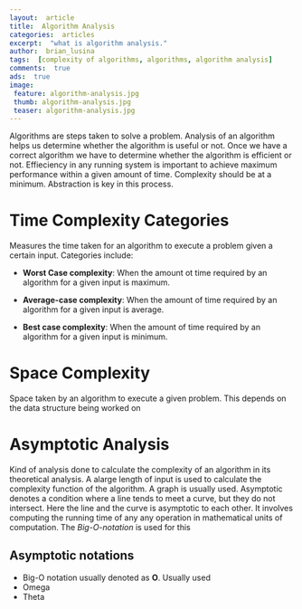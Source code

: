 ```yaml
---
layout:  article
title:  Algorithm Analysis
categories:  articles
excerpt:  "what is algorithm analysis."
author:  brian_lusina
tags:  [complexity of algorithms, algorithms, algorithm analysis]
comments:  true
ads:  true
image: 
 feature: algorithm-analysis.jpg
 thumb: algorithm-analysis.jpg
 teaser: algorithm-analysis.jpg
---
```


Algorithms are steps taken to solve a problem. Analysis of an algorithm helps us determine whether the algorithm is useful or not. Once we have a correct algorithm we have to determine whether the algorithm is efficient or not. Effieciency in any running system is important to achieve maximum performance within a given amount of time. Complexity should be at a minimum. Abstraction is key in this process.

# Time Complexity Categories

Measures the time taken for an algorithm to execute a problem given a certain input. Categories include:

+ **Worst Case complexity**: When the amount ot time required by an algorithm for a given input is maximum.

+ **Average-case complexity**: When the amount of time required by an algorithm for a given input is average.

+ **Best case complexity**: When the amount of time required by an algorithm for a given input is minimum.


# Space Complexity

Space taken by an algorithm to execute a given problem. This depends on the data structure being worked on


# Asymptotic Analysis

Kind of analysis done to calculate the complexity of an algorithm in its theoretical analysis. A alarge length of input is used to calculate the complexity function of the algorithm. A graph is usually used.
Asymptotic denotes a condition where a line tends to meet a curve, but they do not intersect. Here the line and the curve is asymptotic to each other. It involves computing the running time of any any operation in mathematical units of computation.
The *Big-O-notation* is used for this

## Asymptotic notations

+ Big-O notation usually denoted as **O**. Usually used
+ Omega
+ Theta

